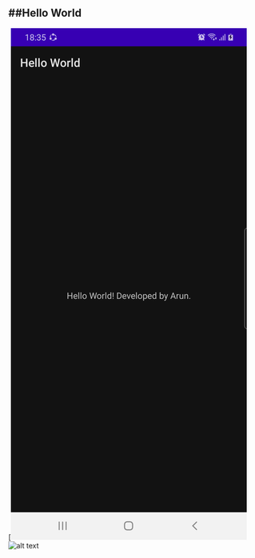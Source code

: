 ##Hello World
----
[![@arunwosti](./ss1.png)
<img src="url" alt="alt text" width="100" height="300">
